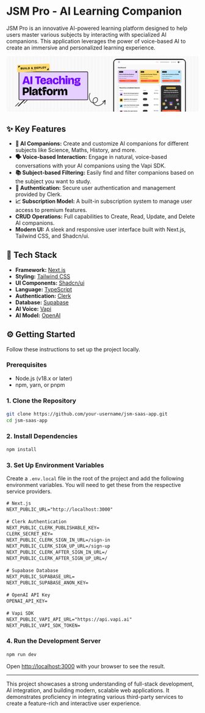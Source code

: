 # JSM Pro - AI Learning Companion

JSM Pro is an innovative AI-powered learning platform designed to help users master various subjects by interacting with specialized AI companions. This application leverages the power of voice-based AI to create an immersive and personalized learning experience.

![JSM Pro Hero](public/readme/hero.png)

## ✨ Key Features

- **🤖 AI Companions:** Create and customize AI companions for different subjects like Science, Maths, History, and more.
- **🗣️ Voice-based Interaction:** Engage in natural, voice-based conversations with your AI companions using the Vapi SDK.
- **📚 Subject-based Filtering:** Easily find and filter companions based on the subject you want to study.
- **🔐 Authentication:** Secure user authentication and management provided by Clerk.
- **📈 Subscription Model:** A built-in subscription system to manage user access to premium features.
- **CRUD Operations:** Full capabilities to Create, Read, Update, and Delete AI companions.
- **Modern UI:** A sleek and responsive user interface built with Next.js, Tailwind CSS, and Shadcn/ui.

## 🚀 Tech Stack

- **Framework:** [Next.js](https://nextjs.org/)
- **Styling:** [Tailwind CSS](https://tailwindcss.com/)
- **UI Components:** [Shadcn/ui](https://ui.shadcn.com/)
- **Language:** [TypeScript](https://www.typescriptlang.org/)
- **Authentication:** [Clerk](https://clerk.com/)
- **Database:** [Supabase](https://supabase.io/)
- **AI Voice:** [Vapi](https://vapi.ai/)
- **AI Model:** [OpenAI](https://openai.com/)

## ⚙️ Getting Started

Follow these instructions to set up the project locally.

### Prerequisites

- Node.js (v18.x or later)
- npm, yarn, or pnpm

### 1. Clone the Repository

```bash
git clone https://github.com/your-username/jsm-saas-app.git
cd jsm-saas-app
```

### 2. Install Dependencies

```bash
npm install
```

### 3. Set Up Environment Variables

Create a `.env.local` file in the root of the project and add the following environment variables. You will need to get these from the respective service providers.

```env
# Next.js
NEXT_PUBLIC_URL="http://localhost:3000"

# Clerk Authentication
NEXT_PUBLIC_CLERK_PUBLISHABLE_KEY=
CLERK_SECRET_KEY=
NEXT_PUBLIC_CLERK_SIGN_IN_URL=/sign-in
NEXT_PUBLIC_CLERK_SIGN_UP_URL=/sign-up
NEXT_PUBLIC_CLERK_AFTER_SIGN_IN_URL=/
NEXT_PUBLIC_CLERK_AFTER_SIGN_UP_URL=/

# Supabase Database
NEXT_PUBLIC_SUPABASE_URL=
NEXT_PUBLIC_SUPABASE_ANON_KEY=

# OpenAI API Key
OPENAI_API_KEY=

# Vapi SDK
NEXT_PUBLIC_VAPI_API_URL="https://api.vapi.ai"
NEXT_PUBLIC_VAPI_SDK_TOKEN=
```

### 4. Run the Development Server

```bash
npm run dev
```

Open [http://localhost:3000](http://localhost:3000) with your browser to see the result.

---

This project showcases a strong understanding of full-stack development, AI integration, and building modern, scalable web applications. It demonstrates proficiency in integrating various third-party services to create a feature-rich and interactive user experience.